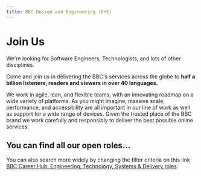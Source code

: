 ```yaml
---
title: BBC Design and Engineering (D+E)
---
```


# Join Us

We're looking for Software Engineers, Technologists, and lots of other disciplines.

Come and join us in delivering the BBC's services across the globe to **half a billion listeners, readers and viewers in over 40 languages.**

We work in agile, lean, and flexible teams, with an innovating roadmap on a wide variety of platforms. As you might imagine, massive scale, performance, and accessibility are all important in our line of work as well as support for a wide range of devices. Given the trusted place of the BBC brand we work carefully and responsibly to deliver the best possible online services.

## You can find all our open roles...

You can also search more widely by changing the filter criteria on this link [BBC Career Hub: Engineering, Technology, Systems & Delivery roles](https://careerssearch.bbc.co.uk/jobs/category/57).
